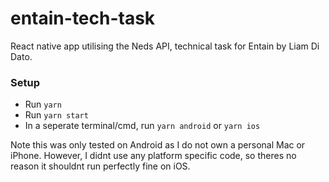 # entain-tech-task

React native app utilising the Neds API, technical task for Entain by Liam Di Dato.

### Setup
- Run `yarn`
- Run `yarn start`
- In a seperate terminal/cmd, run `yarn android` or `yarn ios`

Note this was only tested on Android as I do not own a personal Mac or iPhone.
However, I didnt use any platform specific code, so theres no reason it shouldnt run perfectly fine on iOS.
